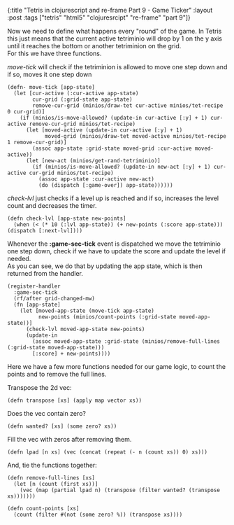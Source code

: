 {:title "Tetris in clojurescript and re-frame Part 9 - Game Ticker"
 :layout :post
 :tags  ["tetris" "html5" "clojuresrcipt" "re-frame" "part 9"]}
 
Now we need to define what happens every "round" of the game. In Tetris this just means that the current active
tetriminio will drop by 1 on the y axis until it reaches the bottom or another tetriminion on the grid.  
For this we have three functions. 

_move-tick_ will check if the tetriminion is allowed to move one step down and if so, moves it one step down

    (defn- move-tick [app-state]
      (let [cur-active (:cur-active app-state)
            cur-grid (:grid-state app-state)
            remove-cur-grid (minios/draw-tet cur-active minios/tet-recipe 0 cur-grid)]    
        (if (minios/is-move-allowed? (update-in cur-active [:y] + 1) cur-active remove-cur-grid minios/tet-recipe)
          (let [moved-active (update-in cur-active [:y] + 1)
                moved-grid (minios/draw-tet moved-active minios/tet-recipe 1 remove-cur-grid)]
            (assoc app-state :grid-state moved-grid :cur-active moved-active))
          (let [new-act (minios/get-rand-tetriminio)]
            (if (minios/is-move-allowed? (update-in new-act [:y] + 1) cur-active cur-grid minios/tet-recipe)
              (assoc app-state :cur-active new-act)
              (do (dispatch [:game-over]) app-state))))))

_check-lvl_ just checks if a level up is reached and if so, increases the level count and decreases the timer.
              
    
    (defn check-lvl [app-state new-points]
      (when (< (* 10 (:lvl app-state)) (+ new-points (:score app-state))) (dispatch [:next-lvl])))

Whenever the **:game-sec-tick** event is dispatched we move the tetriminio one step down, check if we have to 
update the score and update the level if needed.  
As you can see, we do that by updating the app state, which is then returned from the handler.

    (register-handler
      :game-sec-tick
      (rf/after grid-changed-mw)
      (fn [app-state]
        (let [moved-app-state (move-tick app-state)
              new-points (minios/count-points (:grid-state moved-app-state))]
          (check-lvl moved-app-state new-points)
          (update-in
            (assoc moved-app-state :grid-state (minios/remove-full-lines (:grid-state moved-app-state)))
            [:score] + new-points))))


Here we have a few more functions needed for our game logic, to count the points and to remove the full lines.  

Transpose the 2d vec:  

    (defn transpose [xs] (apply map vector xs))

Does the vec contain zero?
    
    (defn wanted? [xs] (some zero? xs))

Fill the vec with zeros after removing them.
    
    (defn lpad [n xs] (vec (concat (repeat (- n (count xs)) 0) xs)))

And, tie the functions together:
    
    (defn remove-full-lines [xs]
      (let [n (count (first xs))]
        (vec (map (partial lpad n) (transpose (filter wanted? (transpose xs)))))))
    
    (defn count-points [xs]
      (count (filter #(not (some zero? %)) (transpose xs))))

  
